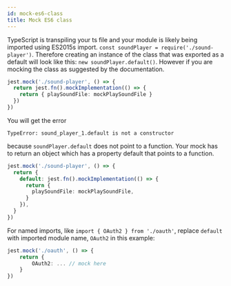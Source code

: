 ```yaml
---
id: mock-es6-class
title: Mock ES6 class
---
```


TypeScript is transpiling your ts file and your module is likely being imported using ES2015s import.
`const soundPlayer = require('./sound-player')`. Therefore creating an instance of the class that was exported as
a default will look like this: `new soundPlayer.default()`. However if you are mocking the class as suggested by the documentation.

```ts title="my-mocks.ts"
jest.mock('./sound-player', () => {
  return jest.fn().mockImplementation(() => {
    return { playSoundFile: mockPlaySoundFile }
  })
})
```

You will get the error

```
TypeError: sound_player_1.default is not a constructor
```

because `soundPlayer.default` does not point to a function. Your mock has to return an object which has a property default
that points to a function.

```ts title="my-mocks.ts"
jest.mock('./sound-player', () => {
  return {
    default: jest.fn().mockImplementation(() => {
      return {
        playSoundFile: mockPlaySoundFile,
      }
    }),
  }
})
```

For named imports, like `import { OAuth2 } from './oauth'`, replace `default` with imported module name, `OAuth2` in this example:

```ts title="my-mocks.ts"
jest.mock('./oauth', () => {
    return {
        OAuth2: ... // mock here
    }
})
```

